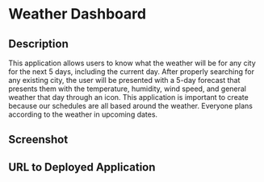 # Weather Dashboard

## Description

This application allows users to know what the weather will be for any city for the next 5 days, including the current day. After properly searching for any existing city, the user will be presented with a 5-day forecast that presents them with the temperature, humidity, wind speed, and general weather that day through an icon. This application is important to create because our schedules are all based around the weather. Everyone plans according to the weather in upcoming dates.

## Screenshot



## URL to Deployed Application



